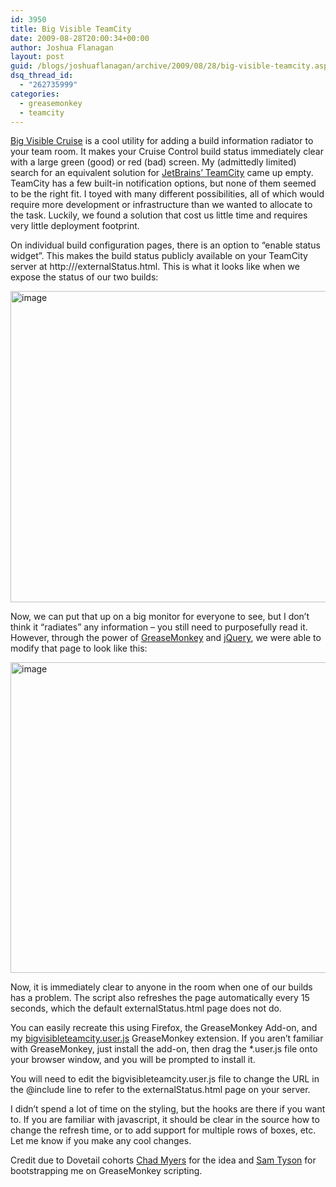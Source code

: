 ```yaml
---
id: 3950
title: Big Visible TeamCity
date: 2009-08-28T20:00:34+00:00
author: Joshua Flanagan
layout: post
guid: /blogs/joshuaflanagan/archive/2009/08/28/big-visible-teamcity.aspx
dsq_thread_id:
  - "262735999"
categories:
  - greasemonkey
  - teamcity
---
```

<a href="http://code.google.com/p/bigvisiblecruise/" target="_blank">Big Visible Cruise</a> is a cool utility for adding a build information radiator to your team room. It makes your Cruise Control build status immediately clear with a large green (good) or red (bad) screen. My (admittedly limited) search for an equivalent solution for <a href="http://www.jetbrains.com/teamcity/" target="_blank">JetBrains’ TeamCity</a> came up empty. TeamCity has a few built-in notification options, but none of them seemed to be the right fit. I toyed with many different possibilities, all of which would require more development or infrastructure than we wanted to allocate to the task. Luckily, we found a solution that cost us little time and requires very little deployment footprint.

On individual build configuration pages, there is an option to “enable status widget”. This makes the build status publicly available on your TeamCity server at http://<buildserver>/externalStatus.html. This is what it looks like when we expose the status of our two builds:

[<img style="border-right-width: 0px;border-top-width: 0px;border-bottom-width: 0px;border-left-width: 0px" border="0" alt="image" src="http://lostechies.com/joshuaflanagan/files/2011/03/image_thumb_5E1B5714.png" width="644" height="498" />](http://lostechies.com/joshuaflanagan/files/2011/03/image_1F29D679.png) 

Now, we can put that up on a big monitor for everyone to see, but I don’t think it “radiates” any information – you still need to purposefully read it. However, through the power of <a href="http://www.greasespot.net/" target="_blank">GreaseMonkey</a> and <a href="http://jquery.com/" target="_blank">jQuery</a>, we were able to modify that page to look like this:

[<img style="border-right-width: 0px;border-top-width: 0px;border-bottom-width: 0px;border-left-width: 0px" border="0" alt="image" src="http://lostechies.com/joshuaflanagan/files/2011/03/image_thumb_6008A61D.png" width="644" height="497" />](http://lostechies.com/joshuaflanagan/files/2011/03/image_21172582.png) 

Now, it is immediately clear to anyone in the room when one of our builds has a problem. The script also refreshes the page automatically every 15 seconds, which the default externalStatus.html page does not do.

You can easily recreate this using Firefox, the GreaseMonkey Add-on, and my <a href="http://code.google.com/p/pablo/source/browse/trunk/joshuaflanagan/bigvisibleteamcity/bigvisibleteamcity.user.js" target="_blank">bigvisibleteamcity.user.js</a> GreaseMonkey extension. If you aren’t familiar with GreaseMonkey, just install the add-on, then drag the *.user.js file onto your browser window, and you will be prompted to install it.

You will need to edit the bigvisibleteamcity.user.js file to change the URL in the @include line to refer to the externalStatus.html page on your server.

I didn’t spend a lot of time on the styling, but the hooks are there if you want to. If you are familiar with javascript, it should be clear in the source how to change the refresh time, or to add support for multiple rows of boxes, etc. Let me know if you make any cool changes.

Credit due to Dovetail cohorts <a href="http://www.lostechies.com/blogs/chad_myers/" target="_blank">Chad Myers</a> for the idea and <a href="http://blogs.dovetailsoftware.com/blogs/styson/" target="_blank">Sam Tyson</a> for bootstrapping me on GreaseMonkey scripting.